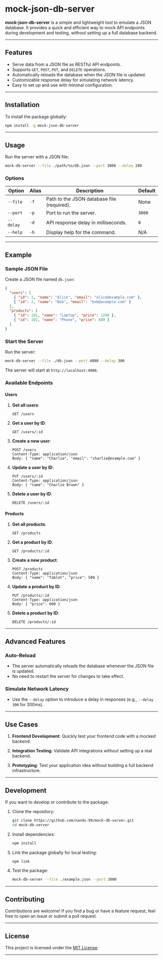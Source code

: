 # **mock-json-db-server**

**mock-json-db-server** is a simple and lightweight tool to emulate a JSON database. It provides a quick and efficient way to mock API endpoints during development and testing, without setting up a full database backend.

---

## **Features**

- Serve data from a JSON file as RESTful API endpoints.
- Supports `GET`, `POST`, `PUT`, and `DELETE` operations.
- Automatically reloads the database when the JSON file is updated.
- Customizable response delay for simulating network latency.
- Easy to set up and use with minimal configuration.

---

## **Installation**

To install the package globally:
```bash
npm install -g mock-json-db-server
```

---

## **Usage**

Run the server with a JSON file:
```bash
mock-db-server --file ./path/to/db.json --port 3000 --delay 200
```

### **Options**

| Option         | Alias | Description                                | Default      |
|----------------|-------|--------------------------------------------|--------------|
| `--file`       | `-f`  | Path to the JSON database file (required). | None         |
| `--port`       | `-p`  | Port to run the server.                    | `3000`       |
| `--delay`      | `-d`  | API response delay in milliseconds.        | `0`          |
| `--help`       | `-h`  | Display help for the command.              | N/A          |

---

## **Example**

### **Sample JSON File**
Create a JSON file named `db.json`:
```json
{
  "users": [
    { "id": 1, "name": "Alice", "email": "alice@example.com" },
    { "id": 2, "name": "Bob", "email": "bob@example.com" }
  ],
  "products": [
    { "id": 101, "name": "Laptop", "price": 1200 },
    { "id": 102, "name": "Phone", "price": 800 }
  ]
}
```

### **Start the Server**
Run the server:
```bash
mock-db-server --file ./db.json --port 4000 --delay 300
```

The server will start at `http://localhost:4000`.

### **Available Endpoints**

#### **Users**
1. **Get all users**:
   ```http
   GET /users
   ```

2. **Get a user by ID**:
   ```http
   GET /users/:id
   ```

3. **Create a new user**:
   ```http
   POST /users
   Content-Type: application/json
   Body: { "name": "Charlie", "email": "charlie@example.com" }
   ```

4. **Update a user by ID**:
   ```http
   PUT /users/:id
   Content-Type: application/json
   Body: { "name": "Charlie Brown" }
   ```

5. **Delete a user by ID**:
   ```http
   DELETE /users/:id
   ```

#### **Products**
1. **Get all products**:
   ```http
   GET /products
   ```

2. **Get a product by ID**:
   ```http
   GET /products/:id
   ```

3. **Create a new product**:
   ```http
   POST /products
   Content-Type: application/json
   Body: { "name": "Tablet", "price": 500 }
   ```

4. **Update a product by ID**:
   ```http
   PUT /products/:id
   Content-Type: application/json
   Body: { "price": 600 }
   ```

5. **Delete a product by ID**:
   ```http
   DELETE /products/:id
   ```

---

## **Advanced Features**

### **Auto-Reload**
- The server automatically reloads the database whenever the JSON file is updated.
- No need to restart the server for changes to take effect.

### **Simulate Network Latency**
- Use the `--delay` option to introduce a delay in responses (e.g., `--delay 300` for 300ms).

---

## **Use Cases**

1. **Frontend Development**:
   Quickly test your frontend code with a mocked backend.
   
2. **Integration Testing**:
   Validate API integrations without setting up a real backend.

3. **Prototyping**:
   Test your application idea without building a full backend infrastructure.

---

## **Development**

If you want to develop or contribute to the package:

1. Clone the repository:
   ```bash
   git clone https://github.com/nandu-99/mock-db-server.git
   cd mock-db-server
   ```

2. Install dependencies:
   ```bash
   npm install
   ```

3. Link the package globally for local testing:
   ```bash
   npm link
   ```

4. Test the package:
   ```bash
   mock-db-server --file ./example.json --port 3000
   ```

---

## **Contributing**

Contributions are welcome! If you find a bug or have a feature request, feel free to open an issue or submit a pull request.

---

## **License**

This project is licensed under the [MIT License](LICENSE).

---
